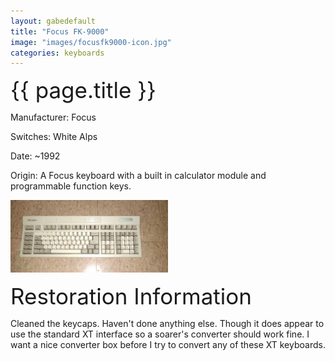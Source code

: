 ```yaml
---
layout: gabedefault
title: "Focus FK-9000"
image: "images/focusfk9000-icon.jpg"
categories: keyboards
---
```

<span style="font-size:35px">{{ page.title }}</span>

Manufacturer: Focus

Switches: White Alps

Date: ~1992

Origin: A Focus keyboard with a built in calculator module and
programmable function keys.

<img src="/images/focusfk9000.jpg" alt="fk9000" width="50%"/>

<span style="font-size:35px">Restoration Information</span>

Cleaned the keycaps. Haven't done anything else. Though it does appear
to use the standard XT interface so a soarer's converter should work fine. I want
a nice converter box before I try to convert any of these XT keyboards.